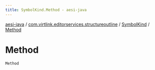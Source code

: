 ```yaml
---
title: SymbolKind.Method - aesi-java
---
```


[aesi-java](../../index.html) / [com.virtlink.editorservices.structureoutline](../index.html) / [SymbolKind](index.html) / [Method](.)

# Method

`Method`